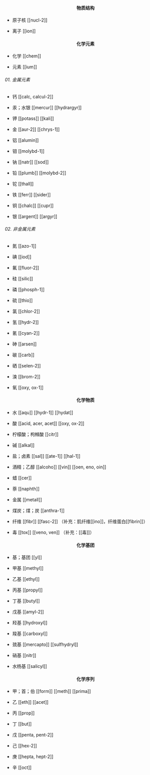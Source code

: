 
#### <span class="vocabulary">**<center>物质结构</center>**</span>

- 原子核
[[nucl-2]]

- 离子
[[ion]]

#### <span class="vocabulary">**<center>化学元素</center>**</span>

- 化学
[[chem]]

- 元素
[[ium]]

###### 01. 金属元素

- 钙
[[calc, calcul-2]]

- 汞；水银
[[mercur]]
[[hydrargyr]]

- 钾
[[potass]]
[[kali]]

- 金
[[aur-2]]
[[chrys-1]]

- 铝
[[alumin]]

- 钼
[[molybd-1]]

- 钠
[[natr]]
[[sod]]

- 铅
[[plumb]]
[[molybd-2]]

- 铊
[[thall]]

- 铁
[[ferr]]
[[sider]]

- 铜
[[chalc]]
[[cupr]]

- 银
[[argent]]
[[argyr]]

###### 02. 非金属元素

- 氮
[[azo-1]]

- 碘
[[iod]]

- 氟
[[fluor-2]]

- 硅
[[silic]]

- 磷
[[phosph-1]]

- 硫
[[thio]]

- 氯
[[chlor-2]]

- 氢
[[hydr-2]]

- 氰
[[cyan-2]]

- 砷
[[arsen]]

- 碳
[[carb]]

- 硒
[[selen-2]]

- 溴
[[brom-2]]

- 氧
[[oxy, ox-1]]

#### <span class="vocabulary">**<center>化学物质</center>**</span>

- 水
[[aqu]]
[[hydr-1]]
[[hydat]]

- 酸
[[acid, acer, acet]]
[[oxy, ox-2]]

- 柠檬酸；枸橼酸
[[citr]]

- 碱
[[alkal]]

- 盐；卤素
[[sal]]
[[ate-1]]
[[hal-1]]

- 酒精；乙醇
[[alcoho]]
[[vin]]
[[oen, eno, oin]]

- 蜡
[[cer]]

- 萘
[[naphth]]

- 金属
[[metall]]

- 煤炭；煤；炭
[[anthra-1]]

- 纤维
[[fibr]]
[[fasc-2]]
（补充：肌纤维[[ino]]，纤维蛋白[[fibrin]]）

- 毒
[[tox]]
[[veno, ven]]
（补充：[[毒]]）

#### <span class="vocabulary">**<center>化学基团</center>**</span>

- 基；基团
[[yl]]

- 甲基
[[methyl]]

- 乙基
[[ethyl]]

- 丙基
[[propyl]]

- 丁基
[[butyl]]

- 戊基
[[amyl-2]]

- 羟基
[[hydroxyl]]

- 羧基
[[carboxyl]]

- 巯基
[[mercapto]]
[[sulfhydryl]]

- 硝基
[[nitr]]

- 水杨基
[[salicyl]]

#### <span class="vocabulary">**<center>化学序列</center>**</span>

- 甲；首；伯
[[form]]
[[meth]]
[[prima]]

- 乙
[[eth]]
[[acet]]

- 丙
[[prop]]

- 丁
[[but]]

- 戊
[[penta, pent-2]]

- 己
[[hex-2]]

- 庚
[[hepta, hept-2]]

- 辛
[[oct]]
